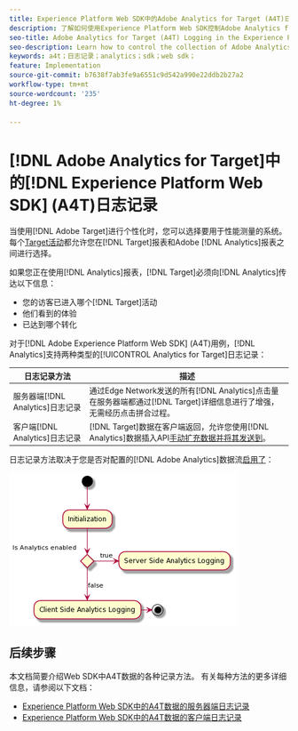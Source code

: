 ```yaml
---
title: Experience Platform Web SDK中的Adobe Analytics for Target (A4T)日志记录
description: 了解如何使用Experience Platform Web SDK控制Adobe Analytics for Target (A4T)数据的收集。
seo-title: Adobe Analytics for Target (A4T) Logging in the Experience Platform Web SDK
seo-description: Learn how to control the collection of Adobe Analytics for Target (A4T) data using the Experience Platform Web SDK.
keywords: a4t；日志记录；analytics；sdk；web sdk；
feature: Implementation
source-git-commit: b7638f7ab3fe9a6551c9d542a990e22ddb2b27a2
workflow-type: tm+mt
source-wordcount: '235'
ht-degree: 1%

---
```


# [!DNL Adobe Analytics for Target]中的[!DNL Experience Platform Web SDK] (A4T)日志记录

当使用[!DNL Adobe Target]进行个性化时，您可以选择要用于性能测量的系统。 每个[Target活动](https://experienceleague.adobe.com/docs/target/using/activities/target-activities-guide.html)都允许您在[!DNL Target]报表和Adobe [!DNL Analytics]报表之间进行选择。

如果您正在使用[!DNL Analytics]报表，[!DNL Target]必须向[!DNL Analytics]传达以下信息：

* 您的访客已进入哪个[!DNL Target]活动
* 他们看到的体验
* 已达到哪个转化

对于[!DNL Adobe Experience Platform Web SDK] (A4T)用例，[!DNL Analytics]支持两种类型的[!UICONTROL Analytics for Target]日志记录：

| 日志记录方法 | 描述 |
| --- | --- |
| 服务器端[!DNL Analytics]日志记录 | 通过Edge Network发送的所有[!DNL Analytics]点击量在服务器端都通过[!DNL Target]详细信息进行了增强，无需经历点击拼合过程。 |
| 客户端[!DNL Analytics]日志记录 | [!DNL Target]数据在客户端返回，允许您使用[!DNL Analytics]数据插入API[手动扩充数据并将其发送到](https://experienceleague.adobe.com/docs/analytics/import/c-data-insertion-api.html)。 |

日志记录方法取决于您是否对配置的[!DNL Adobe Analytics]数据流[启用了](https://experienceleague.adobe.com/en/docs/experience-platform/datastreams/overview)：

![正在记录方法决策流程](/help/dev/implement/a4t/assets/analytics-logging.png)

## 后续步骤

本文档简要介绍Web SDK中A4T数据的各种记录方法。 有关每种方法的更多详细信息，请参阅以下文档：

* [Experience Platform Web SDK中的A4T数据的服务器端日志记录](/help/dev/implement/a4t/client-side-logging.md)
* [Experience Platform Web SDK中的A4T数据的客户端日志记录](/help/dev/implement/a4t/client-side-logging.md)